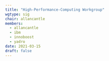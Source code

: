 ```yaml
---
title: "High-Performance-Computing Workgroup"
wgtype: sig
chair: allancantle
members:
  - allancantle
  - ibm
  - innoboost
  - yadro
date: 2021-03-15
draft: false
---
```

